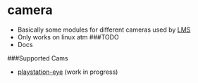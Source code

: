 # camera
 * Basically some modules for different cameras used by [LMS](https://github.com/Phibedy/LMS)
 * Only works on linux atm
###TODO
 * Docs
 
###Supported Cams
 * [playstation-eye](http://us.playstation.com/ps3/accessories/playstation-eye-camera-ps3.html) (work in progress)
